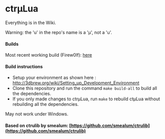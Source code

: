 # ctrµLua

Everything is in the Wiki.

Warning: the 'u' in the repo's name is a 'µ', not a 'u'.

#### Builds

Most recent working build (Firew0lf): [here](https://www.dropbox.com/s/yd6hza62xd55p3r/ctruLua.3dsx?dl=1)

#### Build instructions

* Setup your environment as shown here : http://3dbrew.org/wiki/Setting_up_Development_Environment
* Clone this repository and run the command `make build-all` to build all the dependencies.
* If you only made changes to ctrµLua, run `make` to rebuild ctµLua without rebuilding all the dependencies.

May not work under Windows.

#### Based on ctrulib by smealum: [https://github.com/smealum/ctrulib](https://github.com/smealum/ctrulib)
